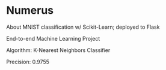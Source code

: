 # Numerus
About
MNIST classification w/ Scikit-Learn; deployed to Flask

End-to-end Machine Learning Project

Algorithm: K-Nearest Neighbors Classifier

Precision: 0.9755

